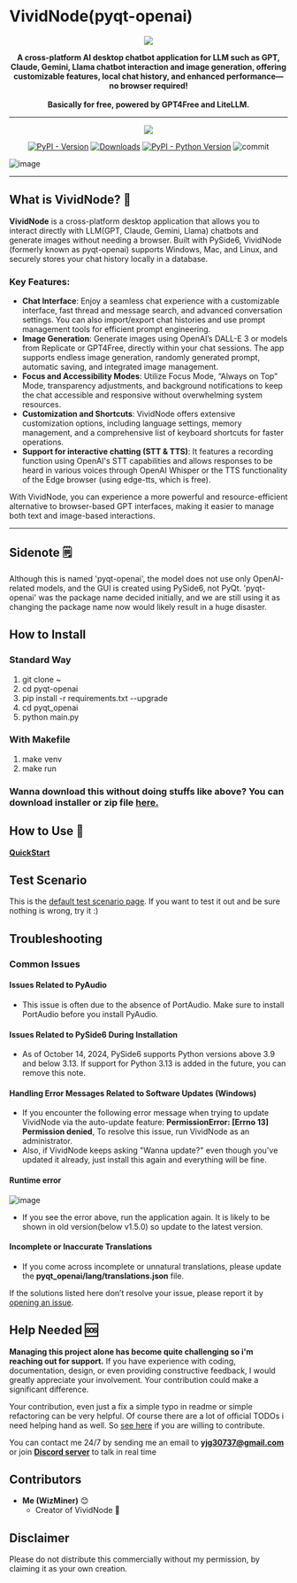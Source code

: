 # VividNode(pyqt-openai)
<div align="center">
  <img src="https://github.com/user-attachments/assets/ab169535-8af0-40c7-848d-59a7e5e4b304"/>

  <b>A cross-platform AI desktop chatbot application for LLM such as GPT, Claude, Gemini, Llama chatbot interaction and image generation, offering customizable features, local chat history, and enhanced performance—no browser required!<br><br>
  Basically for free, powered by GPT4Free and LiteLLM.</b>

<hr>

  [![](https://dcbadge.vercel.app/api/server/cHekprskVE)](https://discord.gg/cHekprskVE)
  
  [![PyPI - Version](https://img.shields.io/pypi/v/pyqt-openai?logo=pypi&logoColor=white)](https://pypi.org/project/pyqt-openai/) [![Downloads](https://static.pepy.tech/badge/pyqt-openai)](https://pepy.tech/project/pyqt-openai) [![PyPI - Python Version](https://img.shields.io/pypi/pyversions/pyqt-openai?logo=python&logoColor=gold)](https://pypi.org/project/pyqt-openai/) ![commit](https://img.shields.io/github/commit-activity/w/yjg30737/pyqt-openai)
</div>

![image](https://github.com/user-attachments/assets/9f5f2ca0-b191-4655-b671-ae0834e1a0b1)

<hr>

## What is VividNode? 🤔

**VividNode** is a cross-platform desktop application that allows you to interact directly with LLM(GPT, Claude, Gemini, Llama) chatbots and generate images without needing a browser. Built with PySide6, VividNode (formerly known as pyqt-openai) supports Windows, Mac, and Linux, and securely stores your chat history locally in a database.

### Key Features:
- **Chat Interface**: Enjoy a seamless chat experience with a customizable interface, fast thread and message search, and advanced conversation settings. You can also import/export chat histories and use prompt management tools for efficient prompt engineering.
- **Image Generation**: Generate images using OpenAI’s DALL-E 3 or models from Replicate or GPT4Free, directly within your chat sessions. The app supports endless image generation, randomly generated prompt, automatic saving, and integrated image management.
- **Focus and Accessibility Modes**: Utilize Focus Mode, “Always on Top” Mode, transparency adjustments, and background notifications to keep the chat accessible and responsive without overwhelming system resources.
- **Customization and Shortcuts**: VividNode offers extensive customization options, including language settings, memory management, and a comprehensive list of keyboard shortcuts for faster operations.
- **Support for interactive chatting (STT & TTS)**: It features a recording function using OpenAI's STT capabilities and allows responses to be heard in various voices through OpenAI Whisper or the TTS functionality of the Edge browser (using edge-tts, which is free).

With VividNode, you can experience a more powerful and resource-efficient alternative to browser-based GPT interfaces, making it easier to manage both text and image-based interactions.

<hr>

## Sidenote 🗒️
Although this is named 'pyqt-openai', the model does not use only OpenAI-related models, and the GUI is created using PySide6, not PyQt. 'pyqt-openai' was the package name decided initially, and we are still using it as changing the package name now would likely result in a huge disaster.

## How to Install
### Standard Way
1. git clone ~
2. cd pyqt-openai
3. pip install -r requirements.txt --upgrade
4. cd pyqt_openai
5. python main.py
### With Makefile
1. make venv
2. make run

### Wanna download this without doing stuffs like above? You can download installer or zip file <a href="https://github.com/yjg30737/pyqt-openai/releases">here.</a>

## How to Use 🧐
**<a href="https://medium.com/@yjg30737/what-is-vividnode-how-to-use-it-4d8a9269a3c0">QuickStart</a>**

## Test Scenario
This is the [default test scenario page](https://github.com/yjg30737/pyqt-openai/wiki/Test-Scenario). If you want to test it out and be sure nothing is wrong, try it :)

## Troubleshooting
### Common Issues
#### Issues Related to PyAudio
- This issue is often due to the absence of PortAudio. Make sure to install PortAudio before you install PyAudio.
#### Issues Related to PySide6 During Installation 
- As of October 14, 2024, PySide6 supports Python versions above 3.9 and below 3.13. If support for Python 3.13 is added in the future, you can remove this note.
#### Handling Error Messages Related to Software Updates (Windows)
- If you encounter the following error message when trying to update VividNode via the auto-update feature: **PermissionError: [Errno 13] Permission denied**, To resolve this issue, run VividNode as an administrator.
- Also, if VividNode keeps asking "Wanna update?" even though you've updated it already, just install this again and everything will be fine.
#### Runtime error
![image](https://github.com/user-attachments/assets/f53b44bb-1572-48ce-a9a0-a5da2b338d09)
- If you see the error above, run the application again. It is likely to be shown in old version(below v1.5.0) so update to the latest version.
 
#### Incomplete or Inaccurate Translations
- If you come across incomplete or unnatural translations, please update the **pyqt_openai/lang/translations.json** file.

If the solutions listed here don’t resolve your issue, please report it by [opening an issue](https://github.com/yjg30737/pyqt-openai/issues).

## Help Needed 🆘

**Managing this project alone has become quite challenging so i'm reaching out for support.**
If you have experience with coding, documentation, design, or even providing constructive feedback, I would greatly appreciate your involvement. Your contribution could make a significant difference.

Your contribution, even just a fix a simple typo in readme or simple refactoring can be very helpful. Of course there are a lot of official TODOs i need helping hand as well. So [see here](https://github.com/yjg30737/pyqt-openai/blob/main/CONTRIBUTING.md) if you are willing to contribute.

You can contact me 24/7 by sending me an email to **yjg30737@gmail.com** or join [**Discord server**](https://discord.gg/cHekprskVE) to talk in real time

## Contributors
* **Me (WizMiner)** 😊
  * Creator of VividNode 🐐

## Disclaimer
Please do not distribute this commercially without my permission, by claiming it as your own creation.
